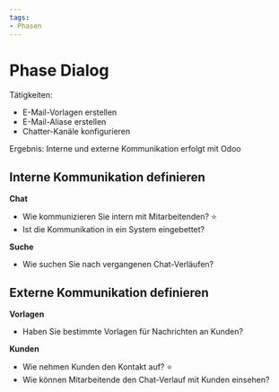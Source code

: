 ```yaml
---
tags:
- Phasen
---
```

# Phase Dialog

Tätigkeiten:

* E-Mail-Vorlagen erstellen
* E-Mail-Aliase erstellen
* Chatter-Kanäle konfigurieren

Ergebnis: Interne und externe Kommunikation erfolgt mit Odoo

## Interne Kommunikation definieren

**Chat**

* Wie kommunizieren Sie intern mit Mitarbeitenden? ⭐
* Ist die Kommunikation in ein System eingebettet?

**Suche**

* Wie suchen Sie nach vergangenen Chat-Verläufen?

## Externe Kommunikation definieren

**Vorlagen**

* Haben Sie bestimmte Vorlagen für Nachrichten an Kunden?

**Kunden**

* Wie nehmen Kunden den Kontakt auf?  ⭐
* Wie können Mitarbeitende den Chat-Verlauf mit Kunden einsehen?
